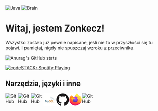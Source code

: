 ![Java](https://img.shields.io/badge/Java-★★★★★-%23ff7403)
![Brain](https://img.shields.io/badge/Brain-DEV%20ERROR%206068-%23ff0000)


# Witaj, jestem Zonkecz!


Wszystko zostało już pewnie napisane, jeśli nie to w przyszłości się tu pojawi. 
I pamiętaj, nigdy nie spuszczaj wzroku z przeciwnika.


![Anurag's GitHub stats](https://github-readme-stats.vercel.app/api?username=zonkecz&show_icons=true&theme=react)


[<img src="https://spotify-github-profile.vercel.app/api/view?uid=xc5bolf7jfru7edjr1uvm8as6&cover_image=true" alt="codeSTACKr Spotify Playing" height="333" />](https://www.youtube.com/watch?v=dQw4w9WgXcQ)

 ## Narzędzia, języki i inne
 


<img align="left" alt="GitHub" width="40px" src="https://cdn.iconscout.com/icon/free/png-256/java-60-1174953.png" />
<img align="left" alt="GitHub" width="40px" src="https://user-images.githubusercontent.com/42747200/46140125-da084900-c26d-11e8-8ea7-c45ae6306309.png" />
<img align="left" alt="GitHub" width="40px" src="https://confluence.jetbrains.com/download/attachments/10818/IDEADEV?version=6&modificationDate=1449747979000&api=v2" />
<img align="left" alt="MySQL" width="40px" src="https://raw.githubusercontent.com/github/explore/80688e429a7d4ef2fca1e82350fe8e3517d3494d/topics/mysql/mysql.png" />
<img align="left" alt="GitHub" width="40px" src="https://raw.githubusercontent.com/github/explore/78df643247d429f6cc873026c0622819ad797942/topics/github/github.png" />
<img align="left" alt="GitHub" width="40px" src="https://raw.githubusercontent.com/github/explore/728542e0d33f83720614f61923a9cb424264db23/topics/firefox/firefox.png" />
<img align="left" alt="GitHub" width="40px" src="https://upload.wikimedia.org/wikipedia/commons/thumb/3/34/Windows_logo_-_2012_derivative.svg/1200px-Windows_logo_-_2012_derivative.svg.png" />




